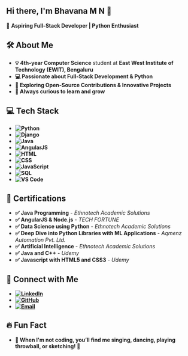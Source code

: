 ## Hi there, I'm Bhavana M N 👋  
🚀 **Aspiring Full-Stack Developer | Python Enthusiast**  

## 🛠️ About Me  
- **💡 4th-year Computer Science** student at **East West Institute of Technology (EWIT), Bengaluru**  
- **💻 Passionate about Full-Stack Development & Python**  
- **🚀 Exploring Open-Source Contributions & Innovative Projects**
- **📌 Always curious to learn and grow**  

## 💻 Tech Stack  
- **![Python](https://img.shields.io/badge/Python-3776AB?style=for-the-badge&logo=python&logoColor=white)**  
- **![Django](https://img.shields.io/badge/Django-092E20?style=for-the-badge&logo=django&logoColor=white)**  
- **![Java](https://img.shields.io/badge/Java-007396?style=for-the-badge&logo=java&logoColor=white)**   
- **![AngularJS](https://img.shields.io/badge/AngularJS-E23237?style=for-the-badge&logo=angular&logoColor=white)**  
- **![HTML](https://img.shields.io/badge/HTML5-E34F26?style=for-the-badge&logo=html5&logoColor=white)**  
- **![CSS](https://img.shields.io/badge/CSS3-1572B6?style=for-the-badge&logo=css3&logoColor=white)**  
- **![JavaScript](https://img.shields.io/badge/JavaScript-F7DF1E?style=for-the-badge&logo=javascript&logoColor=black)**  
- **![SQL](https://img.shields.io/badge/SQL-4479A1?style=for-the-badge&logo=mysql&logoColor=white)**  
- **![VS Code](https://img.shields.io/badge/VS%20Code-007ACC?style=for-the-badge&logo=visual-studio-code&logoColor=white)**  

## 📜 Certifications  
- **✅ Java Programming** - *Ethnotech Academic Solutions*  
- **✅ AngularJS & Node.js** - *TECH FORTUNE*  
- **✅ Data Science using Python** - *Ethnotech Academic Solutions*  
- **✅ Deep Dive into Python Libraries with ML Applications** - *Aqmenz Automation Pvt. Ltd.*  
- **✅ Artificial Intelligence** - *Ethnotech Academic Solutions*
- **✅ Java and C++** - *Udemy*
- **✅ Javascript with HTML5 and CSS3** - *Udemy*



## 🤝 Connect with Me  
- **[![LinkedIn](https://img.shields.io/badge/LinkedIn-0077B5?style=for-the-badge&logo=linkedin&logoColor=white)](https://www.linkedin.com/in/bhavana-mn-5800b8343)**  
- **[![GitHub](https://img.shields.io/badge/GitHub-100000?style=for-the-badge&logo=github&logoColor=white)](https://github.com/BhavanaMN29)**  
- **[![Email](https://img.shields.io/badge/Email-D14836?style=for-the-badge&logo=gmail&logoColor=white)](mailto:bhavanamn29@gmail.com)**  

## 🔥 Fun Fact  
- **🎵 When I'm not coding, you’ll find me singing, dancing, playing throwball, or sketching! 🎨**  
